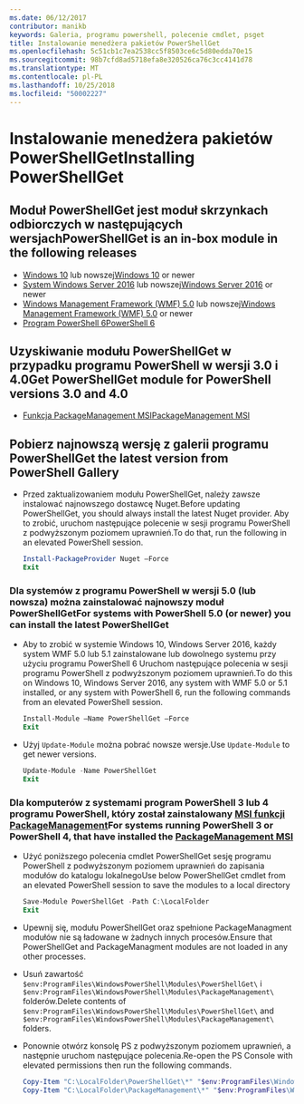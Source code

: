 ```yaml
---
ms.date: 06/12/2017
contributor: manikb
keywords: Galeria, programu powershell, polecenie cmdlet, psget
title: Instalowanie menedżera pakietów PowerShellGet
ms.openlocfilehash: 5c51cb1c7ea2538cc5f8503ce6c5d80edda70e15
ms.sourcegitcommit: 98b7cfd8ad5718efa8e320526ca76c3cc4141d78
ms.translationtype: MT
ms.contentlocale: pl-PL
ms.lasthandoff: 10/25/2018
ms.locfileid: "50002227"
---
```

# <a name="installing-powershellget"></a><span data-ttu-id="70a5b-103">Instalowanie menedżera pakietów PowerShellGet</span><span class="sxs-lookup"><span data-stu-id="70a5b-103">Installing PowerShellGet</span></span>

## <a name="powershellget-is-an-in-box-module-in-the-following-releases"></a><span data-ttu-id="70a5b-104">Moduł PowerShellGet jest moduł skrzynkach odbiorczych w następujących wersjach</span><span class="sxs-lookup"><span data-stu-id="70a5b-104">PowerShellGet is an in-box module in the following releases</span></span>

- <span data-ttu-id="70a5b-105">[Windows 10](https://www.microsoft.com/windows) lub nowszej</span><span class="sxs-lookup"><span data-stu-id="70a5b-105">[Windows 10](https://www.microsoft.com/windows) or newer</span></span>
- <span data-ttu-id="70a5b-106">[System Windows Server 2016](/windows-server/windows-server) lub nowszej</span><span class="sxs-lookup"><span data-stu-id="70a5b-106">[Windows Server 2016](/windows-server/windows-server) or newer</span></span>
- <span data-ttu-id="70a5b-107">[Windows Management Framework (WMF) 5.0](https://www.microsoft.com/download/details.aspx?id=50395) lub nowszej</span><span class="sxs-lookup"><span data-stu-id="70a5b-107">[Windows Management Framework (WMF) 5.0](https://www.microsoft.com/download/details.aspx?id=50395) or newer</span></span>
- [<span data-ttu-id="70a5b-108">Program PowerShell 6</span><span class="sxs-lookup"><span data-stu-id="70a5b-108">PowerShell 6</span></span>](https://github.com/PowerShell/PowerShell/releases)

## <a name="get-powershellget-module-for-powershell-versions-30-and-40"></a><span data-ttu-id="70a5b-109">Uzyskiwanie modułu PowerShellGet w przypadku programu PowerShell w wersji 3.0 i 4.0</span><span class="sxs-lookup"><span data-stu-id="70a5b-109">Get PowerShellGet module for PowerShell versions 3.0 and 4.0</span></span>

- [<span data-ttu-id="70a5b-110">Funkcja PackageManagement MSI</span><span class="sxs-lookup"><span data-stu-id="70a5b-110">PackageManagement MSI</span></span>](https://www.microsoft.com/download/details.aspx?id=51451)

## <a name="get-the-latest-version-from-powershell-gallery"></a><span data-ttu-id="70a5b-111">Pobierz najnowszą wersję z galerii programu PowerShell</span><span class="sxs-lookup"><span data-stu-id="70a5b-111">Get the latest version from PowerShell Gallery</span></span>

- <span data-ttu-id="70a5b-112">Przed zaktualizowaniem modułu PowerShellGet, należy zawsze instalować najnowszego dostawcę Nuget.</span><span class="sxs-lookup"><span data-stu-id="70a5b-112">Before updating PowerShellGet, you should always install the latest Nuget provider.</span></span> <span data-ttu-id="70a5b-113">Aby to zrobić, uruchom następujące polecenie w sesji programu PowerShell z podwyższonym poziomem uprawnień.</span><span class="sxs-lookup"><span data-stu-id="70a5b-113">To do that, run the following in an elevated PowerShell session.</span></span>

  ```powershell
  Install-PackageProvider Nuget –Force
  Exit
  ```

### <a name="for-systems-with-powershell-50-or-newer-you-can-install-the-latest-powershellget"></a><span data-ttu-id="70a5b-114">Dla systemów z programu PowerShell w wersji 5.0 (lub nowsza) można zainstalować najnowszy moduł PowerShellGet</span><span class="sxs-lookup"><span data-stu-id="70a5b-114">For systems with PowerShell 5.0 (or newer) you can install the latest PowerShellGet</span></span>

- <span data-ttu-id="70a5b-115">Aby to zrobić w systemie Windows 10, Windows Server 2016, każdy system WMF 5.0 lub 5.1 zainstalowane lub dowolnego systemu przy użyciu programu PowerShell 6 Uruchom następujące polecenia w sesji programu PowerShell z podwyższonym poziomem uprawnień.</span><span class="sxs-lookup"><span data-stu-id="70a5b-115">To do this on Windows 10, Windows Server 2016, any system with WMF 5.0 or 5.1 installed, or any system with PowerShell 6, run the following commands from an elevated PowerShell session.</span></span>

  ```powershell
  Install-Module –Name PowerShellGet –Force
  Exit
  ```

- <span data-ttu-id="70a5b-116">Użyj `Update-Module` można pobrać nowsze wersje.</span><span class="sxs-lookup"><span data-stu-id="70a5b-116">Use `Update-Module` to get newer versions.</span></span>

  ```powershell
  Update-Module -Name PowerShellGet
  Exit
  ```

### <a name="for-systems-running-powershell-3-or-powershell-4-that-have-installed-the-packagemanagement-msihttpswwwmicrosoftcomdownloaddetailsaspxid51451"></a><span data-ttu-id="70a5b-117">Dla komputerów z systemami program PowerShell 3 lub 4 programu PowerShell, który został zainstalowany [MSI funkcji PackageManagement](https://www.microsoft.com/download/details.aspx?id=51451)</span><span class="sxs-lookup"><span data-stu-id="70a5b-117">For systems running PowerShell 3 or PowerShell 4, that have installed the [PackageManagement MSI](https://www.microsoft.com/download/details.aspx?id=51451)</span></span>

- <span data-ttu-id="70a5b-118">Użyć poniższego polecenia cmdlet PowerShellGet sesję programu PowerShell z podwyższonym poziomem uprawnień do zapisania modułów do katalogu lokalnego</span><span class="sxs-lookup"><span data-stu-id="70a5b-118">Use below PowerShellGet cmdlet from an elevated PowerShell session to save the modules to a local directory</span></span>

  ```powershell
  Save-Module PowerShellGet -Path C:\LocalFolder
  Exit
  ```

- <span data-ttu-id="70a5b-119">Upewnij się, modułu PowerShellGet oraz spełnione PackageManagment modułów nie są ładowane w żadnych innych procesów.</span><span class="sxs-lookup"><span data-stu-id="70a5b-119">Ensure that PowerShellGet and PackageManagment modules are not loaded in any other processes.</span></span>
- <span data-ttu-id="70a5b-120">Usuń zawartość `$env:ProgramFiles\WindowsPowerShell\Modules\PowerShellGet\` i `$env:ProgramFiles\WindowsPowerShell\Modules\PackageManagement\` folderów.</span><span class="sxs-lookup"><span data-stu-id="70a5b-120">Delete contents of `$env:ProgramFiles\WindowsPowerShell\Modules\PowerShellGet\` and  `$env:ProgramFiles\WindowsPowerShell\Modules\PackageManagement\` folders.</span></span>
- <span data-ttu-id="70a5b-121">Ponownie otwórz konsolę PS z podwyższonym poziomem uprawnień, a następnie uruchom następujące polecenia.</span><span class="sxs-lookup"><span data-stu-id="70a5b-121">Re-open the PS Console with elevated permissions then run the following commands.</span></span>

  ```powershell
  Copy-Item "C:\LocalFolder\PowerShellGet\*" "$env:ProgramFiles\WindowsPowerShell\Modules\PowerShellGet\" -Recurse -Force
  Copy-Item "C:\LocalFolder\PackageManagement\*" "$env:ProgramFiles\WindowsPowerShell\Modules\PackageManagement\" -Recurse -Force
  ```
